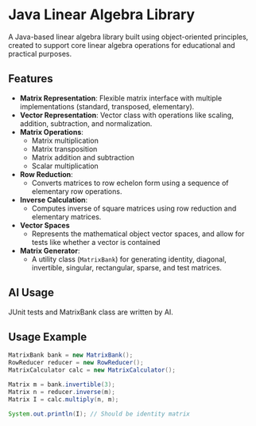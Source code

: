 # Java Linear Algebra Library

A Java-based linear algebra library built using object-oriented principles, created to support core linear algebra operations for educational and practical purposes.

## Features

- **Matrix Representation**: Flexible matrix interface with multiple implementations (standard, transposed, elementary).
- **Vector Representation**: Vector class with operations like scaling, addition, subtraction, and normalization.
- **Matrix Operations**:
  - Matrix multiplication
  - Matrix transposition
  - Matrix addition and subtraction
  - Scalar multiplication
- **Row Reduction**:
  - Converts matrices to row echelon form using a sequence of elementary row operations.
- **Inverse Calculation**:
  - Computes inverse of square matrices using row reduction and elementary matrices.
- **Vector Spaces**
  - Represents the mathematical object vector spaces, and allow for tests like whether a vector is contained
- **Matrix Generator**:
  - A utility class (`MatrixBank`) for generating identity, diagonal, invertible, singular, rectangular, sparse, and test matrices.

## AI Usage

JUnit tests and MatrixBank class are written by AI.

## Usage Example

```java
MatrixBank bank = new MatrixBank();
RowReducer reducer = new RowReducer();
MatrixCalculator calc = new MatrixCalculator();

Matrix m = bank.invertible(3);
Matrix n = reducer.inverse(m);
Matrix I = calc.multiply(n, m);

System.out.println(I); // Should be identity matrix
